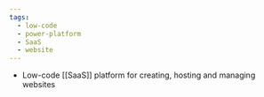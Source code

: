 ```yaml
---
tags:
  - low-code
  - power-platform
  - SaaS
  - website
---
```

- Low-code [[SaaS]] platform for creating, hosting and managing websites